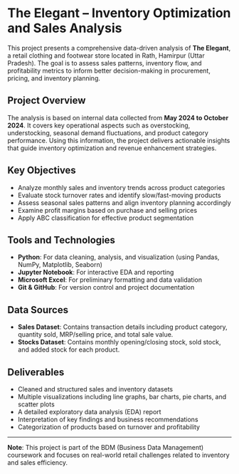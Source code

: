 # The Elegant – Inventory Optimization and Sales Analysis

This project presents a comprehensive data-driven analysis of **The Elegant**, a retail clothing and footwear store located in Rath, Hamirpur (Uttar Pradesh). The goal is to assess sales patterns, inventory flow, and profitability metrics to inform better decision-making in procurement, pricing, and inventory planning.

## Project Overview

The analysis is based on internal data collected from **May 2024 to October 2024**. It covers key operational aspects such as overstocking, understocking, seasonal demand fluctuations, and product category performance. Using this information, the project delivers actionable insights that guide inventory optimization and revenue enhancement strategies.

## Key Objectives

- Analyze monthly sales and inventory trends across product categories
- Evaluate stock turnover rates and identify slow/fast-moving products
- Assess seasonal sales patterns and align inventory planning accordingly
- Examine profit margins based on purchase and selling prices
- Apply ABC classification for effective product segmentation

## Tools and Technologies

- **Python**: For data cleaning, analysis, and visualization (using Pandas, NumPy, Matplotlib, Seaborn)
- **Jupyter Notebook**: For interactive EDA and reporting
- **Microsoft Excel**: For preliminary formatting and data validation
- **Git & GitHub**: For version control and project documentation

## Data Sources

- **Sales Dataset**: Contains transaction details including product category, quantity sold, MRP/selling price, and total sale value.
- **Stocks Dataset**: Contains monthly opening/closing stock, sold stock, and added stock for each product.

## Deliverables

- Cleaned and structured sales and inventory datasets
- Multiple visualizations including line graphs, bar charts, pie charts, and scatter plots
- A detailed exploratory data analysis (EDA) report
- Interpretation of key findings and business recommendations
- Categorization of products based on turnover and profitability

---

**Note**: This project is part of the BDM (Business Data Management) coursework and focuses on real-world retail challenges related to inventory and sales efficiency.
